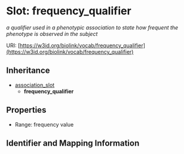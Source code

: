 # Slot: frequency_qualifier
_a qualifier used in a phenotypic association to state how frequent the phenotype is observed in the subject_


URI: [https://w3id.org/biolink/vocab/frequency_qualifier](https://w3id.org/biolink/vocab/frequency_qualifier)




## Inheritance

* [association_slot](association_slot.md)
    * **frequency_qualifier**



## Properties

 * Range: frequency value



## Identifier and Mapping Information





